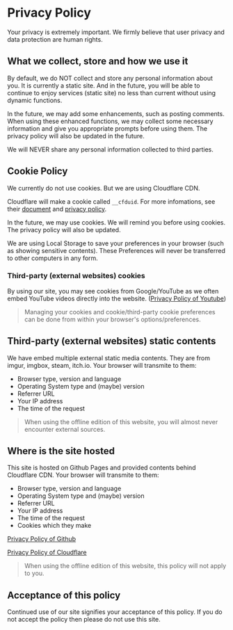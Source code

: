 # Privacy Policy

Your privacy is extremely important. We firmly believe that user privacy and data protection are human rights.

## What we collect, store and how we use it

By default, we do NOT collect and store any personal information about you. It is currently a static site. And in the future, you will be able to continue to enjoy services (static site) no less than current without using dynamic functions.

In the future, we may add some enhancements, such as posting comments. When using these enhanced functions, we may collect some necessary information and give you appropriate prompts before using them. The privacy policy will also be updated in the future.

We will NEVER share any personal information collected to third parties.

## Cookie Policy

We currently do not use cookies. But we are using Cloudflare CDN.

Cloudflare will make a cookie called `__cfduid`. For more infomations, see their [document](https://support.cloudflare.com/hc/en-us/articles/200170156-Understanding-the-Cloudflare-Cookies) and [privacy policy](https://www.cloudflare.com/privacypolicy/).

In the future, we may use cookies. We will remind you before using cookies. The privacy policy will also be updated.

We are using Local Storage to save your preferences in your browser (such as showing sensitive contents). These Preferences will never be transferred to other computers in any form.

### Third-party (external websites) cookies

By using our site, you may see cookies from Google/YouTube as we often embed YouTube videos directly into the website. ([Privacy Policy of Youtube](https://www.youtube.com/static?template=privacy_guidelines))

> Managing your cookies and cookie/third-party cookie preferences can be done from within your browser's options/preferences.

## Third-party (external websites) static contents

We have embed multiple external static media contents. They are from imgur, imgbox, steam, itch.io. Your browser will transmite to them:

- Browser type, version and language
- Operating System type and (maybe) version
- Referrer URL
- Your IP address
- The time of the request

> When using the offline edition of this website, you will almost never encounter external sources.

## Where is the site hosted

This site is hosted on Github Pages and provided contents behind Cloudflare CDN. Your browser will transmite to them:

- Browser type, version and language
- Operating System type and (maybe) version
- Referrer URL
- Your IP address
- The time of the request
- Cookies which they make

[Privacy Policy of Github](https://help.github.com/en/github/site-policy/github-privacy-statement)

[Privacy Policy of Cloudflare](https://www.cloudflare.com/privacypolicy/)

> When using the offline edition of this website, this policy will not apply to you.

## Acceptance of this policy

Continued use of our site signifies your acceptance of this policy. If you do not accept the policy then please do not use this site.
